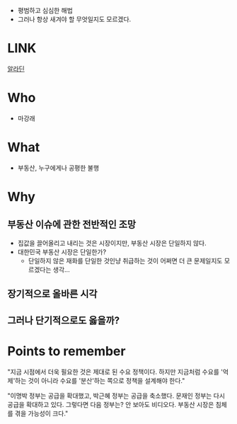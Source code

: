 
- 평범하고 심심한 해법 
- 그러나 항상 새겨야 할 무엇일지도 모르겠다. 

# LINK 

[알라딘](https://www.aladin.co.kr/shop/wproduct.aspx?ItemId=280333845)

# Who 
- 마강래 

# What
- 부동산, 누구에게나 공평한 불행 

# Why 

## 부동산 이슈에 관한 전반적인 조망 

- 집값을 끌어올리고 내리는 것은 시장이지만, 부동산 시장은 단일하지 않다. 
- 대한민국 부동산 시장은 단일한가? 
    + 단일하지 않은 재화를 단일한 것인냥 취급하는 것이 어쩌면 더 큰 문제일지도 모르겠다는 생각... 



## 장기적으로 올바른 시각 

## 그러나 단기적으로도 옳을까? 


# Points to remember

"지금 시점에서 더욱 필요한 것은 제대로 된 수요 정책이다. 하지만 지금처럼 수요를 '억제'하는 것이 아니라 수요를 '분산'하는 쪽으로 정책을 설계해야 한다." 

"이명박 정부는 공급을 확대했고, 박근혜 정부는 공급을 축소했다. 문재인 정부는 다시 공급을 확대하고 있다. 그렇다면 다음 정부는? 안 보아도 비디오다. 부동산 시장은 침체를 겪을 가능성이 크다."

